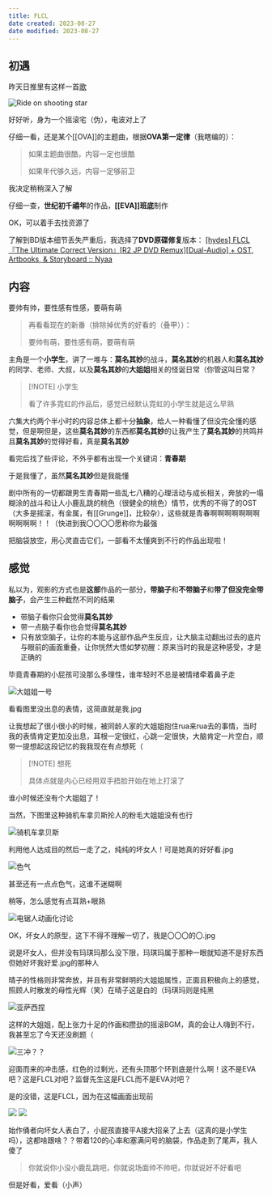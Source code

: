 ```yaml
---
title: FLCL
date created: 2023-08-27
date modified: 2023-08-27
---
```


## 初遇

昨天日推里有这样一首[歌](https://music.163.com/song?id=26093351)

![Ride on shooting star](https://vercel-proxy.norah1to.com/proxy/raw.githubusercontent.com/NoraH1to/cdn/master/img/20230827143137.png)

好好听，身为一个摇滚宅（伪），电波对上了

仔细一看，还是某个[[OVA]]的主题曲，根据**OVA第一定律**（我瞎编的）：

> 如果主题曲很酷，内容一定也很酷
> 
> 如果年代够久远，内容一定够前卫

我决定稍稍深入了解

仔细一查，**世纪初千禧年**的作品，**[[EVA]]班底**制作

OK，可以着手去找资源了

了解到BD版本细节丢失严重后，我选择了**DVD原碟修复**版本： [[hydes] FLCL『The Ultimate Correct Version』[R2 JP DVD Remux][Dual-Audio] + OST, Artbooks, & Storyboard :: Nyaa](https://nyaa.si/view/1328814)

## 内容

要帅有帅，要性感有性感，要萌有萌

> 再看看现在的新番（排除掉优秀的好看的（叠甲））：
> 
> 要帅有萌，要性感有萌，要萌有萌

主角是一个**小学生**，讲了一堆与：**莫名其妙**的战斗，**莫名其妙**的机器人和**莫名其妙**的同学、老师、大叔，以及**莫名其妙**的**大姐姐**相关的怪诞日常（你管这叫日常？

> [!NOTE] 小学生
> 
> 看了许多霓虹的作品后，感觉已经默认霓虹的小学生就是这么早熟

六集大约两个半小时的内容总体上都十分**抽象**，给人一种看懂了但没完全懂的感觉，但是啊但是，这些**莫名其妙**的东西都**莫名其妙**的让我产生了**莫名其妙**的共鸣并且**莫名其妙**的觉得好看，真是**莫名其妙**

看完后找了些评论，不外乎都有出现一个关键词：**青春期**

于是我懂了，虽然**莫名其妙**但是我能懂

剧中所有的一切都跟男生青春期一些乱七八糟的心理活动与成长相关，奔放的一塌糊涂的战斗和让人小鹿乱跳的桃色（很健全的桃色）情节，优秀的不得了的OST（大多是摇滚，有金属，有[[Grunge]]，比较杂），这些就是青春啊啊啊啊啊啊啊啊啊啊啊！！（快进到我〇〇〇〇愿称你为最强

把脑袋放空，用心灵直击它们，一部看不太懂爽到不行的作品出现啦！
## 感觉

私以为，观影的方式也是**这部**作品的一部分，**带脑子**和**不带脑子**和**带了但没完全带脑子**，会产生三种截然不同的结果

- 带脑子看你只会觉得**莫名其妙**
- 带一点脑子看你也会觉得**莫名其妙**
- 只有放空脑子，让你的本能与这部作品产生反应，让大脑主动翻出过去的底片与眼前的画面重叠，让你恍然大悟如梦初醒：原来当时的我是这种感受，才是正确的

毕竟青春期的小屁孩可没那么多理性，谁年轻时不总是被情绪牵着鼻子走

![大姐姐一号](https://vercel-proxy.norah1to.com/proxy/raw.githubusercontent.com/NoraH1to/cdn/master/img/20230827153125.png)

看看图里没出息的表情，这简直就是我.jpg

让我想起了很小很小的时候，被同龄人家的大姐姐抱住rua来rua去的事情，当时我的表情肯定更加没出息，耳根一定很红，心跳一定很快，大脑肯定一片空白，顺带一提想起这段记忆的我我现在有点想死（

> [!NOTE] 想死
> 
> 具体点就是内心已经用双手捂脸开始在地上打滚了

谁小时候还没有个大姐姐了！

当然，下图里这种骑机车拿贝斯抡人的粉毛大姐姐没有也行

![骑机车拿贝斯](https://vercel-proxy.norah1to.com/proxy/raw.githubusercontent.com/NoraH1to/cdn/master/img/20230827153947.png)

利用他人达成目的然后一走了之，纯纯的坏女人！可是她真的好好看.jpg

![色气](https://vercel-proxy.norah1to.com/proxy/raw.githubusercontent.com/NoraH1to/cdn/master/img/20230827155045.png)

甚至还有一点点色气，这谁不迷糊啊

稍等，怎么感觉有点耳熟+眼熟

![电锯人动画化讨论](https://vercel-proxy.norah1to.com/proxy/raw.githubusercontent.com/NoraH1to/cdn/master/img/20230827155947.png)

OK，坏女人的原型，这下不得不理解一切了，我是〇〇〇的〇.jpg

说是坏女人，但并没有玛琪玛那么没下限，玛琪玛属于那种一眼就知道不是好东西但她好坏我好爱.jpg的那种人

晴子的性格则非常奔放，并且有非常鲜明的大姐姐属性，正面且积极向上的感觉，照顾人时散发的母性光辉（笑）在晴子这是白的（玛琪玛则是纯黑

![亚萨西捏](https://vercel-proxy.norah1to.com/proxy/raw.githubusercontent.com/NoraH1to/cdn/master/img/20230827162238.png)

这样的大姐姐，配上张力十足的作画和攒劲的摇滚BGM，真的会让人嗨到不行，我甚至忘了今天还没刷题（

![三冲？？](https://vercel-proxy.norah1to.com/proxy/raw.githubusercontent.com/NoraH1to/cdn/master/img/20230827162755.png)

迎面而来的冲击感，红色的过剩光，还有头顶那个环到底是什么啊！这不是EVA吧？这是FLCL对吧？监督先生这是FLCL而不是EVA对吧？

是的没错，这是FLCL，因为在这幅画面出现前

![](https://vercel-proxy.norah1to.com/proxy/raw.githubusercontent.com/NoraH1to/cdn/master/img/20230827163501.png)
![](https://vercel-proxy.norah1to.com/proxy/raw.githubusercontent.com/NoraH1to/cdn/master/img/20230827163818.png)

始作俑者向坏女人表白了，小屁孩直接平A接大招亲了上去（这真的是小学生吗），这都啥跟啥？？带着120的心率和塞满问号的脑袋，作品走到了尾声，我人傻了

> 你就说你小没小鹿乱跳吧，你就说场面帅不帅吧，你就说好不好看吧

但是好看，爱看（小声）